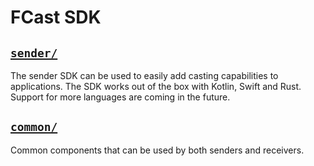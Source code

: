 # FCast SDK

## [`sender/`](./sender)

The sender SDK can be used to easily add casting capabilities to applications. The SDK works out of the box
with Kotlin, Swift and Rust. Support for more languages are coming in the future.

## [`common/`](./common)

Common components that can be used by both senders and receivers.
